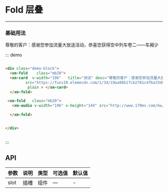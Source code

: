 
# Fold 层叠
----
### 基础用法
<div class="demo-block">
  <xm-fold    class="mb20">
  <xm-card  v-width="196"   title="测试" desc="尊敬的客户：感谢您参加流量大放送活动，恭喜您获得"
         src="https://fuss10.elemecdn.com/1/34/19aa98b1fcb2781c4fba33d850549jpeg.jpeg"
          plain > </xm-card>
  </xm-fold>

 <xm-fold   class="mb20">
   <xm-audio v-width="196" v-height="144" src="http://www.170mv.com/kw/other.web.rj01.sycdn.kuwo.cn/resource/n3/2/63/3890495760.mp3">

  </xm-fold>
 <xm-fold   class="mb20">
   <xm-card  v-width="224"  class="mb10" title="测试" desc="尊敬的客户：感谢您参加流量大放送活动，恭喜您获得"
          src="http://www.170mv.com/kw/other.web.rj01.sycdn.kuwo.cn/resource/n3/2/63/3890495760.mp3"
          size="small" > 尊敬的客户：感谢您参加流量大放送活动，恭喜您获得空中列车卷二——车厢少 </xm-card>
  </xm-fold>

</div>

::: demo
```html

<div class="demo-block">
  <xm-fold    class="mb20">
  <xm-card  v-width="196"   title="测试" desc="尊敬的客户：感谢您参加流量大放送活动，恭喜您获得"
         src="https://fuss10.elemecdn.com/1/34/19aa98b1fcb2781c4fba33d850549jpeg.jpeg"
          plain > </xm-card>
  </xm-fold>

 <xm-fold   class="mb20">
   <xm-audio v-width="196" v-height="144" src="http://www.170mv.com/kw/other.web.rj01.sycdn.kuwo.cn/resource/n3/2/63/3890495760.mp3">

  </xm-fold>


</div>



```
:::





## API

| 参数      | 说明          | 类型      | 可选值                           | 默认值  |
|---------- |-------------- |---------- |--------------------------------  |-------- |
| slot	 | 插槽	 | 组件	 | — | - |


